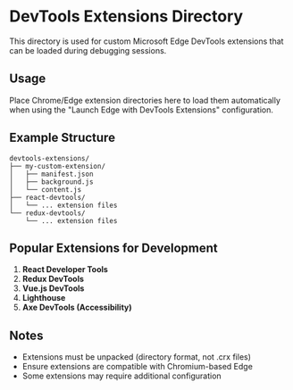 # DevTools Extensions Directory

This directory is used for custom Microsoft Edge DevTools extensions that can be loaded during debugging sessions.

## Usage

Place Chrome/Edge extension directories here to load them automatically when using the "Launch Edge with DevTools Extensions" configuration.

## Example Structure

```
devtools-extensions/
├── my-custom-extension/
│   ├── manifest.json
│   ├── background.js
│   └── content.js
├── react-devtools/
│   └── ... extension files
└── redux-devtools/
    └── ... extension files
```

## Popular Extensions for Development

1. **React Developer Tools**
2. **Redux DevTools**
3. **Vue.js DevTools**
4. **Lighthouse**
5. **Axe DevTools (Accessibility)**

## Notes

- Extensions must be unpacked (directory format, not .crx files)
- Ensure extensions are compatible with Chromium-based Edge
- Some extensions may require additional configuration
